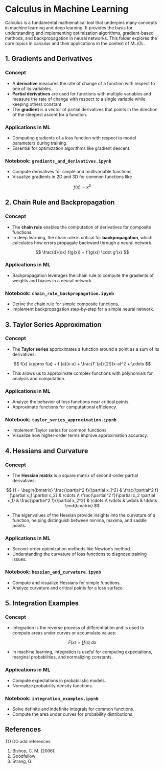 
# **Calculus in Machine Learning**

Calculus is a fundamental mathematical tool that underpins many concepts in machine learning and deep learning. It provides the basis for understanding and implementing optimization algorithms, gradient-based methods, and backpropagation in neural networks. This folder explores the core topics in calculus and their applications in the context of ML/DL.


## **1. Gradients and Derivatives**
### **Concept**
- A **derivative** measures the rate of change of a function with respect to one of its variables.
- **Partial derivatives** are used for functions with multiple variables and measure the rate of change with respect to a single variable while keeping others constant.
- The **gradient** is a vector of partial derivatives that points in the direction of the steepest ascent for a function.

### **Applications in ML**
- Computing gradients of a loss function with respect to model parameters during training.
- Essential for optimization algorithms like gradient descent.

### **Notebook: `gradients_and_derivatives.ipynb`**
- Compute derivatives for simple and multivariable functions.
- Visualize gradients in 2D and 3D for common functions like 

$$
f(x) = x^2
$$



## **2. Chain Rule and Backpropagation**
### **Concept**
- The **chain rule** enables the computation of derivatives for composite functions.
- In deep learning, the chain rule is critical for **backpropagation**, which calculates how errors propagate backward through a neural network.

$$
\frac{d}{dx} f(g(x)) = f'(g(x)) \cdot g'(x)
$$

### **Applications in ML**
- Backpropagation leverages the chain rule to compute the gradients of weights and biases in a neural network.

### **Notebook: `chain_rule_backpropagation.ipynb`**
- Derive the chain rule for simple composite functions.
- Implement backpropagation step-by-step for a simple neural network.



## **3. Taylor Series Approximation**
### **Concept**
- The **Taylor series** approximates a function around a point as a sum of its derivatives:
  
$$
f(x) \approx f(a) + f'(a)(x-a) + \frac{f''(a)}{2!}(x-a)^2 + \cdots
$$

- This allows us to approximate complex functions with polynomials for analysis and computation.

### **Applications in ML**
- Analyze the behavior of loss functions near critical points.
- Approximate functions for computational efficiency.

### **Notebook: `taylor_series_approximation.ipynb`**
- Implement Taylor series for common functions 
- Visualize how higher-order terms improve approximation accuracy.



## **4. Hessians and Curvature**
### **Concept**
- The **Hessian matrix** is a square matrix of second-order partial derivatives:
  
$$
H = \begin{bmatrix}
\frac{\partial^2 f}{\partial x_1^2} & \frac{\partial^2 f}{\partial x_1 \partial x_2} & \cdots \\
\frac{\partial^2 f}{\partial x_2 \partial x_1} & \frac{\partial^2 f}{\partial x_2^2} & \cdots \\
\vdots & \vdots & \ddots
\end{bmatrix}
$$

- The eigenvalues of the Hessian provide insights into the curvature of a function, helping distinguish between minima, maxima, and saddle points.

### **Applications in ML**
- Second-order optimization methods like Newton’s method.
- Understanding the curvature of loss functions to diagnose training issues.

### **Notebook: `hessian_and_curvature.ipynb`**
- Compute and visualize Hessians for simple functions.
- Analyze curvature and critical points for a loss surface.



## **5. Integration Examples**
### **Concept**
- Integration is the reverse process of differentiation and is used to compute areas under curves or accumulate values:
  
$$
F(x) = \int f(x) \, dx
$$

- In machine learning, integration is useful for computing expectations, marginal probabilities, and normalizing constants.

### **Applications in ML**
- Compute expectations in probabilistic models.
- Normalize probability density functions.

### **Notebook: `integration_examples.ipynb`**
- Solve definite and indefinite integrals for common functions.
- Compute the area under curves for probability distributions.


## **References**
TO DO add references

1. Bishop, C. M. (2006). 
2. Goodfellow
3. Strang, G.


